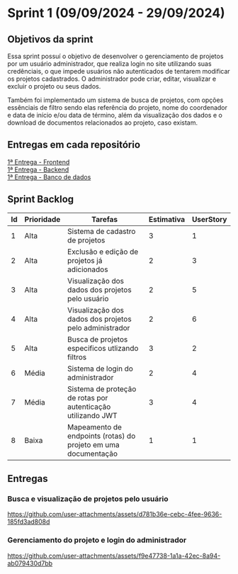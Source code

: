 <h1> Sprint 1 (09/09/2024 - 29/09/2024) </h1>

<h2> Objetivos da sprint </h2>

<p> Essa sprint possuí o objetivo de desenvolver o gerenciamento de projetos por um usuário administrador, que realiza login no site utilizando suas credênciais, o que impede usuários não autenticados de tentarem modificar os projetos cadastrados. O administrador pode criar, editar, visualizar e excluir o projeto ou seus dados. </p>
<p> Também foi implementado um sistema de busca de projetos, com opções essênciais de filtro sendo elas referência do projeto, nome do coordenador e data de início e/ou data de término, além da visualização dos dados e o download de documentos relacionados ao projeto, caso existam. </p>

<h2> Entregas em cada repositório </h2>

<a href="https://github.com/Code-Nine-FTC/API-2024.2-Front-End/tree/Sprint-1"> 1ª Entrega - Frontend </a>
<br>
<a href="https://github.com/Code-Nine-FTC/API-2024.2-Back-End/tree/Sprint-1"> 1ª Entrega - Backend </a>
<br>
<a href="https://github.com/Code-Nine-FTC/API-2024.2-Banco-de-Dados/tree/Sprint-1"> 1ª Entrega - Banco de dados </a>


<h2> Sprint Backlog </h2>

| Id | Prioridade | Tarefas | Estimativa | UserStory  |
| --- | --- | --- | --- | --- |
| 1 | Alta  | Sistema de cadastro de projetos | 3 | 1 |
| 2 | Alta | Exclusão e edição de projetos já adicionados | 2 | 3 |
| 3 | Alta | Visualização dos dados dos projetos pelo usuário  | 2 | 5 |
| 4 | Alta | Visualização dos dados dos projetos pelo administrador  | 2 | 6 |
| 5 | Alta | Busca de projetos especificos utlizando filtros | 3 | 2 |
| 6 | Média | Sistema de login do administrador | 2 | 4 |
| 7 | Média | Sistema de proteção de rotas por autenticação utilizando JWT  | 3 | 4 |
| 8 | Baixa  | Mapeamento de endpoints (rotas) do projeto em uma documentação  | 1 | 1 |

<h2> Entregas </h2>

<h3> Busca e visualização de projetos pelo usuário </h3>

https://github.com/user-attachments/assets/d781b36e-cebc-4fee-9636-185fd3ad808d

<h3> Gerenciamento do projeto e login do administrador </h3>

https://github.com/user-attachments/assets/f9e47738-1a1a-42ec-8a94-ab079430d7bb
